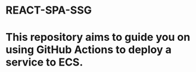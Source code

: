 # REACT-SPA-SSG

# This repository aims to guide you on using GitHub Actions to deploy a service to ECS.